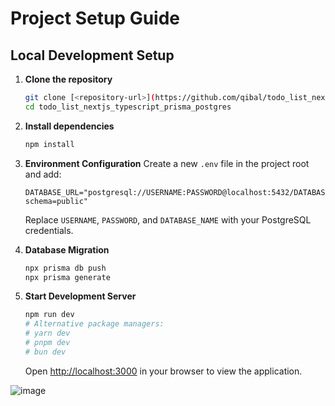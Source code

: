 # Project Setup Guide

## Local Development Setup

1. **Clone the repository**
    ```bash
    git clone [<repository-url>](https://github.com/qibal/todo_list_nextjs_typescript_prisma_postgres.git)
    cd todo_list_nextjs_typescript_prisma_postgres
    ```

2. **Install dependencies**
    ```bash
    npm install
    ```

3. **Environment Configuration**
    Create a new `.env` file in the project root and add:
    ```env
    DATABASE_URL="postgresql://USERNAME:PASSWORD@localhost:5432/DATABASE_NAME?schema=public"
    ```
    Replace `USERNAME`, `PASSWORD`, and `DATABASE_NAME` with your PostgreSQL credentials.

4. **Database Migration**
    ```bash
    npx prisma db push
    npx prisma generate
    ```

5. **Start Development Server**
    ```bash
    npm run dev
    # Alternative package managers:
    # yarn dev
    # pnpm dev
    # bun dev
    ```
    Open [http://localhost:3000](http://localhost:3000) in your browser to view the application.

![image](https://github.com/user-attachments/assets/cac97222-d08a-4b0f-838a-9a41540cb0cb)
